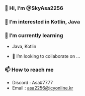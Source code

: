 ### 👋 Hi, I’m @SkyAsa2256
### 👀 I’m interested in Kotlin, Java
### 🌱 I’m currently learning
 * Java, Kotlin
- 💞️ I’m looking to collaborate on ...
### 📫 How to reach me
 * Discord : Asa#7777
 * Email : asa2256@icyonline.kr

